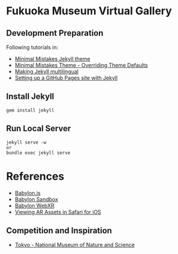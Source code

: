 Fukuoka Museum Virtual Gallery
=

Development Preparation
-----------------------

Following tutorials in:

* [Minimal Mistakes Jekyll theme](https://github.com/mmistakes/minimal-mistakes)
* [Minimal Mistakes Theme - Overriding Theme Defaults](https://mmistakes.github.io/minimal-mistakes/docs/overriding-theme-defaults/)
* [Making Jekyll multilingual](https://www.sylvaindurand.org/making-jekyll-multilingual/)
* [Setting up a GitHub Pages site with Jekyll](https://help.github.com/en/github/working-with-github-pages/setting-up-a-github-pages-site-with-jekyll)

Install Jekyll
--------------
```
gem install jekyll
```

Run Local Server
----------------
```
jekyll serve -w
or
bundle exec jekyll serve
```

References
==========

* [Babylon.js](https://www.babylonjs.com/)
* [Babylon Sandbox](https://sandbox.babylonjs.com/)
* [Babylon WebXR](https://doc.babylonjs.com/how_to/introduction_to_webxr)
* [Viewing AR Assets in Safari for iOS](https://webkit.org/blog/8421/viewing-augmented-reality-assets-in-safari-for-ios/)

Competition and Inspiration
---------------------------

* [Tokyo - National Museum of Nature and Science](https://www.kahaku.go.jp/VR/)
